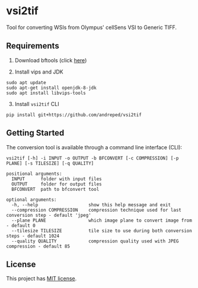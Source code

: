 # vsi2tif

Tool for converting WSIs from Olympus' cellSens VSI to Generic TIFF.

## Requirements

1. Download bftools (click [here](http://downloads.openmicroscopy.org/latest/bio-formats5.6/artifacts/bftools.zip))

2. Install vips and JDK
```
sudo apt update
sudo apt-get install openjdk-8-jdk
sudo apt install libvips-tools
```

3. Install `vsi2tif` CLI
```
pip install git+https://github.com/andreped/vsi2tif
```

## Getting Started

The conversion tool is available through a command line interface (CLI):

```
vsi2tif [-h] -i INPUT -o OUTPUT -b BFCONVERT [-c COMPRESSION] [-p PLANE] [-s TILESIZE] [-q QUALITY]

positional arguments:
  INPUT      folder with input files
  OUTPUT     folder for output files
  BFCONVERT  path to bfconvert tool

optional arguments:
  -h, --help                   show this help message and exit
  --compression COMPRESSION    compression technique used for last conversion step - default 'jpeg'
  --plane PLANE                which image plane to convert image from - default 0
  --tilesize TILESIZE          tile size to use during both conversion steps - default 1024
  --quality QUALITY            compression quality used with JPEG compression - default 85
```

## License

This project has [MIT license](https://github.com/andreped/vsi2tif/blob/main/LICENSE).
